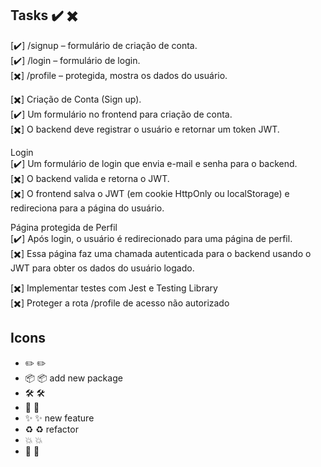 ## Tasks ✔️ ✖️
  [✔️] /signup – formulário de criação de conta. <br />
  [✔️] /login – formulário de login. <br />
  [✖️] /profile – protegida, mostra os dados do usuário. <br />

  [✖️] Criação de Conta (Sign up). <br />
  [✔️] Um formulário no frontend para criação de conta. <br />
  [✖️] O backend deve registrar o usuário e retornar um token JWT.

Login <br />
  [✔️] Um formulário de login que envia e-mail e senha para o backend. <br />
  [✖️] O backend valida e retorna o JWT.  <br />
  [✖️] O frontend salva o JWT (em cookie HttpOnly ou localStorage) e redireciona para a página do usuário.

Página protegida de Perfil <br />
  [✔️] Após login, o usuário é redirecionado para uma página de perfil. <br />
  [✖️] Essa página faz uma chamada autenticada para o backend usando o JWT para obter os dados do usuário logado. <br />

  [✖️] Implementar testes com Jest e Testing Library <br />
  [✖️] Proteger a rota /profile de acesso não autorizado <br />

## Icons
  - ✏️ :pencil2:
  - 📦 :package: add new package
  - 🛠️ :hammer_and_wrench:
  - 🧪 :test_tube:
  - ✨ :sparkles: new feature
  - ♻️ :recycle: refactor
  - 💥 :boom:
  - 🚧 :construction:
